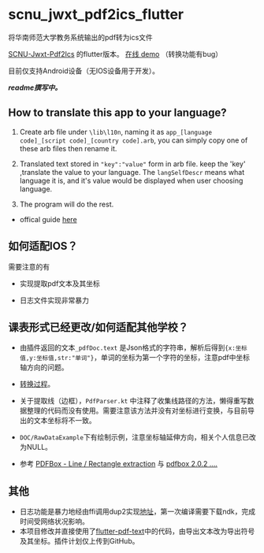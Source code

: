 # scnu_jwxt_pdf2ics_flutter

将华南师范大学教务系统输出的pdf转为ics文件

[SCNU-Jwxt-Pdf2Ics]((https://github.com/lraty-li/SCNU-Jwxt-Pdf2Ics)) 的flutter版本。 [在线 demo](https://lraty-li.github.io/) （转换功能有bug）

目前仅支持Android设备（无IOS设备用于开发）。

***readme撰写中。***

## How to translate this app to your language?

1. Create arb file under `\lib\l10n`, naming it as ```app_[language code]_[script code]_[country code].arb```, you can simply copy one of these arb files then rename it.

2. Translated text stored in ```"key":"value"``` form in arb file. keep the 'key' ,translate the value to your language. The ```langSelfDescr``` means what language it is, and it's value would be displayed when user choosing language.

3. The program will do the rest.

- offical guide [here](https://docs.flutter.dev/development/accessibility-and-localization/internationalization)  

## 如何适配IOS？

需要注意的有

- 实现提取pdf文本及其坐标

- 日志文件实现非常暴力

## 课表形式已经更改/如何适配其他学校？

- 由插件返回的文本`_pdfDoc.text` 是Json格式的字符串，解析后得到```{x:坐标值,y:坐标值,str:"单词"}```，单词的坐标为第一个字符的坐标，注意pdf中坐标轴方向的问题。

- [转换过程](https://github.com/lraty-li/SCNU-Jwxt-Pdf2Ics-flutter/blob/main/lib/Page/PdfLoadedPage.dart#L69)。

- 关于提取线（边框），`PdfParser.kt` 中注释了收集线路径的方法，懒得重写数据整理的代码而没有使用。需要注意该方法并没有对坐标进行变换，与目前导出的文本坐标将不一致。

- `DOC/RawDataExample`下有绘制示例，注意坐标轴延伸方向，相关个人信息已改为NULL。

- 参考 [PDFBox - Line / Rectangle extraction](https://stackoverflow.com/questions/55166990/pdfbox-line-rectangle-extraction) 与 [pdfbox 2.0.2 ....](https://stackoverflow.com/questions/38931422/pdfbox-2-0-2-calling-of-pagedrawer-processpage-method-caught-exceptions)

## 其他

- 日志功能是暴力地经由ffi调用dup2实现[地址](https://github.com/lraty-li/flutter_dup2)，第一次编译需要下载ndk，完成时间受网络状况影响。
- 本项目修改并直接使用了[flutter-pdf-text](https://github.com/AlessioLuciani/flutter-pdf-text)中的代码，由导出文本改为导出符号及其坐标。插件计划仅上传到GitHub。
